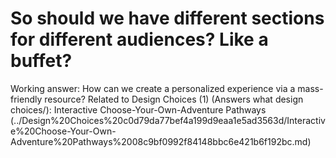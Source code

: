 # So should we have different sections for different audiences? Like a buffet?

Working answer: How can we create a personalized experience via a mass-friendly resource?
Related to Design Choices (1) (Answers what design choices/): Interactive Choose-Your-Own-Adventure Pathways (../Design%20Choices%20c0d79da77bef4a199d9eaa1e5ad3563d/Interactive%20Choose-Your-Own-Adventure%20Pathways%2008c9bf0992f84148bbc6e421b6f192bc.md)